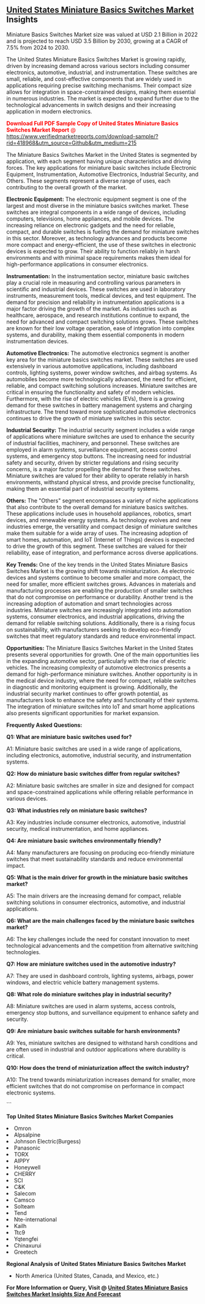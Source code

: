 <h2><a href="https://www.verifiedmarketreports.com/download-sample/?rid=418968&amp;utm_source=Github&amp;utm_medium=215" target="_blank">United States Miniature Basics Switches Market</a> Insights</h2><p>Miniature Basics Switches Market size was valued at USD 2.1 Billion in 2022 and is projected to reach USD 3.5 Billion by 2030, growing at a CAGR of 7.5% from 2024 to 2030.</p><p> <p>The United States Miniature Basics Switches Market is growing rapidly, driven by increasing demand across various sectors including consumer electronics, automotive, industrial, and instrumentation. These switches are small, reliable, and cost-effective components that are widely used in applications requiring precise switching mechanisms. Their compact size allows for integration in space-constrained designs, making them essential in numerous industries. The market is expected to expand further due to the technological advancements in switch designs and their increasing application in modern electronics.</p> <p><p><span class=""><span style="color: #ff0000;"><strong>Download Full PDF Sample Copy of United States Miniature Basics Switches Market Report</strong> @ </span><a href="https://www.verifiedmarketreports.com/download-sample/?rid=418968&amp;utm_source=Github&amp;utm_medium=215" target="_blank">https://www.verifiedmarketreports.com/download-sample/?rid=418968&amp;utm_source=Github&amp;utm_medium=215</a></span></p></p> <p>The Miniature Basics Switches Market in the United States is segmented by application, with each segment having unique characteristics and driving forces. The key applications for miniature basic switches include Electronic Equipment, Instrumentation, Automotive Electronics, Industrial Security, and Others. These segments represent a diverse range of uses, each contributing to the overall growth of the market.</p> <p><strong>Electronic Equipment:</strong> The electronic equipment segment is one of the largest and most diverse in the miniature basics switches market. These switches are integral components in a wide range of devices, including computers, televisions, home appliances, and mobile devices. The increasing reliance on electronic gadgets and the need for reliable, compact, and durable switches is fueling the demand for miniature switches in this sector. Moreover, as technology advances and products become more compact and energy-efficient, the use of these switches in electronic devices is expected to grow. Their ability to function reliably in harsh environments and with minimal space requirements makes them ideal for high-performance applications in consumer electronics. <p><strong>Instrumentation:</strong> In the instrumentation sector, miniature basic switches play a crucial role in measuring and controlling various parameters in scientific and industrial devices. These switches are used in laboratory instruments, measurement tools, medical devices, and test equipment. The demand for precision and reliability in instrumentation applications is a major factor driving the growth of the market. As industries such as healthcare, aerospace, and research institutions continue to expand, the need for advanced and compact switching solutions grows. These switches are known for their low voltage operation, ease of integration into complex systems, and durability, making them essential components in modern instrumentation devices.</p> <p><strong>Automotive Electronics:</strong> The automotive electronics segment is another key area for the miniature basics switches market. These switches are used extensively in various automotive applications, including dashboard controls, lighting systems, power window switches, and airbag systems. As automobiles become more technologically advanced, the need for efficient, reliable, and compact switching solutions increases. Miniature switches are critical in ensuring the functionality and safety of modern vehicles. Furthermore, with the rise of electric vehicles (EVs), there is a growing demand for these switches in battery management systems and charging infrastructure. The trend toward more sophisticated automotive electronics continues to drive the growth of miniature switches in this sector. <p><strong>Industrial Security:</strong> The industrial security segment includes a wide range of applications where miniature switches are used to enhance the security of industrial facilities, machinery, and personnel. These switches are employed in alarm systems, surveillance equipment, access control systems, and emergency stop buttons. The increasing need for industrial safety and security, driven by stricter regulations and rising security concerns, is a major factor propelling the demand for these switches. Miniature switches are valued for their ability to operate reliably in harsh environments, withstand physical stress, and provide precise functionality, making them an essential part of industrial security systems. <p><strong>Others:</strong> The "Others" segment encompasses a variety of niche applications that also contribute to the overall demand for miniature basics switches. These applications include uses in household appliances, robotics, smart devices, and renewable energy systems. As technology evolves and new industries emerge, the versatility and compact design of miniature switches make them suitable for a wide array of uses. The increasing adoption of smart homes, automation, and IoT (Internet of Things) devices is expected to drive the growth of this segment. These switches are valued for their reliability, ease of integration, and performance across diverse applications.</p> <p><strong>Key Trends:</strong> One of the key trends in the United States Miniature Basics Switches Market is the growing shift towards miniaturization. As electronic devices and systems continue to become smaller and more compact, the need for smaller, more efficient switches grows. Advances in materials and manufacturing processes are enabling the production of smaller switches that do not compromise on performance or durability. Another trend is the increasing adoption of automation and smart technologies across industries. Miniature switches are increasingly integrated into automation systems, consumer electronics, and industrial applications, driving the demand for reliable switching solutions. Additionally, there is a rising focus on sustainability, with manufacturers seeking to develop eco-friendly switches that meet regulatory standards and reduce environmental impact. <p><strong>Opportunities:</strong> The Miniature Basics Switches Market in the United States presents several opportunities for growth. One of the main opportunities lies in the expanding automotive sector, particularly with the rise of electric vehicles. The increasing complexity of automotive electronics presents a demand for high-performance miniature switches. Another opportunity is in the medical device industry, where the need for compact, reliable switches in diagnostic and monitoring equipment is growing. Additionally, the industrial security market continues to offer growth potential, as manufacturers look to enhance the safety and functionality of their systems. The integration of miniature switches into IoT and smart home applications also presents significant opportunities for market expansion.</p> <p><strong>Frequently Asked Questions:</strong></p> <p><strong>Q1: What are miniature basic switches used for?</strong></p> <p>A1: Miniature basic switches are used in a wide range of applications, including electronics, automotive, industrial security, and instrumentation systems.</p> <p><strong>Q2: How do miniature basic switches differ from regular switches?</strong></p> <p>A2: Miniature basic switches are smaller in size and designed for compact and space-constrained applications while offering reliable performance in various devices.</p> <p><strong>Q3: What industries rely on miniature basic switches?</strong></p> <p>A3: Key industries include consumer electronics, automotive, industrial security, medical instrumentation, and home appliances.</p> <p><strong>Q4: Are miniature basic switches environmentally friendly?</strong></p> <p>A4: Many manufacturers are focusing on producing eco-friendly miniature switches that meet sustainability standards and reduce environmental impact.</p> <p><strong>Q5: What is the main driver for growth in the miniature basic switches market?</strong></p> <p>A5: The main drivers are the increasing demand for compact, reliable switching solutions in consumer electronics, automotive, and industrial applications.</p> <p><strong>Q6: What are the main challenges faced by the miniature basic switches market?</strong></p> <p>A6: The key challenges include the need for constant innovation to meet technological advancements and the competition from alternative switching technologies.</p> <p><strong>Q7: How are miniature switches used in the automotive industry?</strong></p> <p>A7: They are used in dashboard controls, lighting systems, airbags, power windows, and electric vehicle battery management systems.</p> <p><strong>Q8: What role do miniature switches play in industrial security?</strong></p> <p>A8: Miniature switches are used in alarm systems, access controls, emergency stop buttons, and surveillance equipment to enhance safety and security.</p> <p><strong>Q9: Are miniature basic switches suitable for harsh environments?</strong></p> <p>A9: Yes, miniature switches are designed to withstand harsh conditions and are often used in industrial and outdoor applications where durability is critical.</p> <p><strong>Q10: How does the trend of miniaturization affect the switch industry?</strong></p> <p>A10: The trend towards miniaturization increases demand for smaller, more efficient switches that do not compromise on performance in compact electronic systems.</p> ```</p><p><strong>Top United States Miniature Basics Switches Market Companies</strong></p><div data-test-id=""><p><li>Omron</li><li> Alpsalpine</li><li> Johnson Electric(Burgess)</li><li> Panasonic</li><li> TORX</li><li> AIPPY</li><li> Honeywell</li><li> CHERRY</li><li> SCI</li><li> C&K</li><li> Salecom</li><li> Camsco</li><li> Solteam</li><li> Tend</li><li> Nte-international</li><li> Kailh</li><li> Ttc9</li><li> Yqtengfei</li><li> Chinaxurui</li><li> Greetech</li></p><div><strong>Regional Analysis of&nbsp;United States Miniature Basics Switches Market</strong></div><ul><li dir="ltr"><p dir="ltr">North America&nbsp;(United States, Canada, and Mexico, etc.)</p></li></ul><p><strong>For More Information or Query, Visit @&nbsp;</strong><strong><a href="https://www.verifiedmarketreports.com/product/miniature-basics-switches-market/?utm_source=Github&amp;utm_medium=215" target="_blank">United States Miniature Basics Switches Market Insights Size And Forecast</a></strong></p></div>
